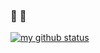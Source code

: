 ### :camel: :snake:

[![my github status](https://github-readme-stats.vercel.app/api?username=sangwoo-joh&include_all_commits=true&show_icons=true&hide_title=true&hide_border=true)](https://github.com/sangwoo-joh)
